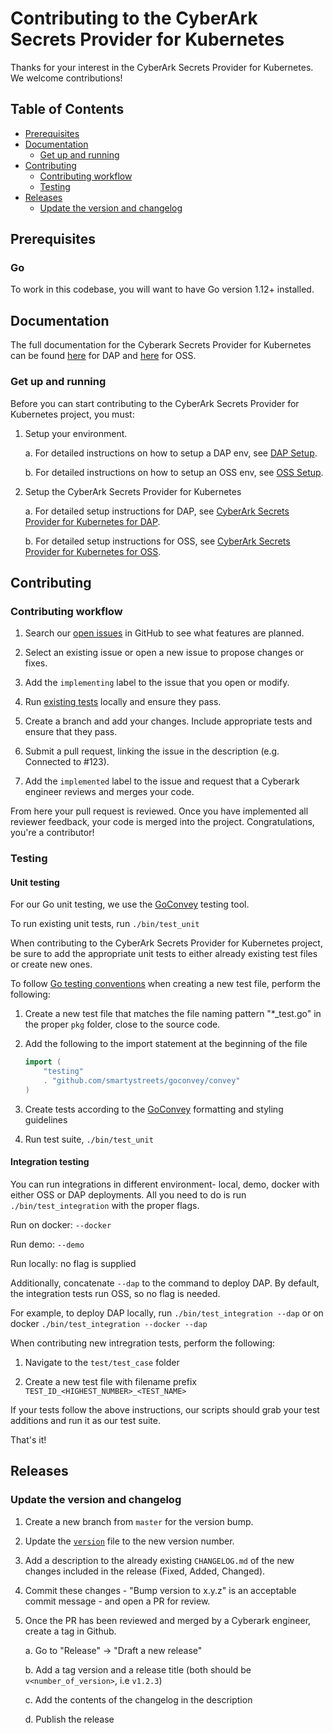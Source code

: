 # Contributing to the CyberArk Secrets Provider for Kubernetes

Thanks for your interest in the CyberArk Secrets Provider for Kubernetes. We welcome contributions!

## Table of Contents

- [Prerequisites](#prerequisites)
- [Documentation](#documentation)
    - [Get up and running](#get-up-and-running)
- [Contributing](#contributing)
    - [Contributing workflow](#contributing-workflow)
    - [Testing](#testing)
- [Releases](#releases)
    - [Update the version and changelog](#update-the-version-and-changelog)

## Prerequisites

### Go

To work in this codebase, you will want to have Go version 1.12+ installed.

## Documentation

The full documentation for the Cyberark Secrets Provider for Kubernetes can be found [here](https://docs.cyberark.com/Product-Doc/OnlineHelp/AAM-DAP/Latest/en/Content/Integrations/Kubernetes_deployApplicationsConjur-k8s-Secrets.htm) for DAP and [here](https://docs.conjur.org/Latest/en/Content/Integrations/Kubernetes_deployApplicationsConjur-k8s-Secrets.htm) for OSS.

### Get up and running

Before you can start contributing to the CyberArk Secrets Provider for Kubernetes project, you must:

1. Setup your environment. 
    
    a. For detailed instructions on how to setup a DAP env, see [DAP Setup](https://docs.cyberark.com/Product-Doc/OnlineHelp/AAM-DAP/Latest/en/Content/HomeTilesLPs/LP-Tile1.htm).
    
    b. For detailed instructions on how to setup an OSS env, see [OSS Setup](https://docs.conjur.org/Latest/en/Content/HomeTilesLPs/LP-Tile1.htm).

2. Setup the CyberArk Secrets Provider for Kubernetes

    a. For detailed setup instructions for DAP, see [CyberArk Secrets Provider for Kubernetes for DAP](https://docs.cyberark.com/Product-Doc/OnlineHelp/AAM-DAP/Latest/en/Content/Integrations/Kubernetes_deployApplicationsConjur-k8s-Secrets.htm).
    
    b. For detailed setup instructions for OSS, see [CyberArk Secrets Provider for Kubernetes for OSS](https://docs.conjur.org/Latest/en/Content/Integrations/Kubernetes_deployApplicationsConjur-k8s-Secrets.htm).
    

## Contributing

### Contributing workflow

1. Search our [open issues](https://github.com/cyberark/secrets-provider-for-k8s/issues) in GitHub to see what features are planned.

1. Select an existing issue or open a new issue to propose changes or fixes.

1. Add the `implementing` label to the issue that you open or modify.

1. Run [existing tests](#testing) locally and ensure they pass.

1. Create a branch and add your changes. Include appropriate tests and ensure that they pass.

1. Submit a pull request, linking the issue in the description (e.g. Connected to #123).

1. Add the `implemented` label to the issue and request that a Cyberark engineer reviews and merges your code.

From here your pull request is reviewed. Once you have implemented all reviewer feedback, your code is merged into the project. Congratulations, you're a contributor!

### Testing

#### Unit testing
For our Go unit testing, we use the [GoConvey](http://goconvey.co/) testing tool.  

To run existing unit tests, run `./bin/test_unit`

When contributing to the CyberArk Secrets Provider for Kubernetes project, be sure to add the appropriate unit tests to either
already existing test files or create new ones.

To follow [Go testing conventions](https://golang.org/pkg/cmd/go/internal/test/) when creating a new test file, perform the following:
1. Create a new test file that matches the file naming pattern "*_test.go" in the proper `pkg` folder, close to the source code.

1. Add the following to the import statement at the beginning of the file
    ```go
    import (
        "testing"
        . "github.com/smartystreets/goconvey/convey"
    )
    ```

1. Create tests according to the [GoConvey](https://github.com/smartystreets/goconvey/wiki) formatting and styling guidelines 

1. Run test suite, `./bin/test_unit`
  
#### Integration testing

You can run integrations in different environment- local, demo, docker with either OSS or DAP deployments. 
All you need to do is run `./bin/test_integration` with the proper flags.

Run on docker: `--docker`

Run demo: `--demo`

Run locally: no flag is supplied

Additionally, concatenate `--dap` to the command to deploy DAP. By default, the integration tests run OSS, so no flag is needed.

For example, to deploy DAP locally, run  `./bin/test_integration --dap` or on docker `./bin/test_integration --docker --dap`

When contributing new intregration tests, perform the following:
1. Navigate to the `test/test_case` folder

1. Create a new test file with filename prefix `TEST_ID_<HIGHEST_NUMBER>_<TEST_NAME>`

If your tests follow the above instructions, our scripts should grab your test additions and run it as our test suite. 

That's it!

## Releases

### Update the version and changelog

1. Create a new branch from `master` for the version bump.

1. Update the [`version`](pkg/secrets/version.go) file to the new version number.

1. Add a description to the already existing `CHANGELOG.md` of the new changes included in the release (Fixed, Added, Changed).

1. Commit these changes - "Bump version to x.y.z" is an acceptable commit message - and open a PR for review.

1. Once the PR has been reviewed and merged by a Cyberark engineer, create a tag in Github.
    
    a. Go to "Release" -> "Draft a new release"
    
    b. Add a tag version and a release title (both should be `v<number_of_version>`, i.e `v1.2.3`)
    
    c. Add the contents of the changelog in the description
    
    d. Publish the release